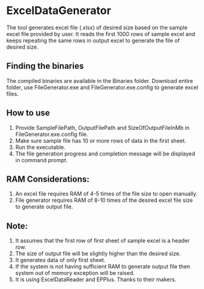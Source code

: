 ExcelDataGenerator
==================

The tool generates excel file (.xlsx) of desired size based on the sample excel file provided by user.
It reads the first 1000 rows of sample excel and keeps repeating the same rows in output excel to generate the file of desired size.

## Finding the binaries
The compiled binaries are available in the Binaries folder. Download entire folder, use
FileGenerator.exe and FileGenerator.exe.config to generate excel files.

## How to use
1. Provide SampleFilePath, OutputFilePath and SizeOfOutputFileInMb in FileGenerator.exe.config file.
2. Make sure sample file has 10 or more rows of data in the first sheet.
3. Run the executable.
4. The file generation progress and completion message will be displayed in command prompt.

## RAM Considerations:
1. An excel file requires RAM of 4-5 times of the file size to open manually.
2. File generator requires RAM of 8-10 times of the desired excel file size to generate output file.

## Note:
1. It assumes that the first row of first sheet of sample excel is a header row.
2. The size of output file will be slightly higher than the desired size.
3. It generates data of only first sheet.
4. If the system is not having sufficient RAM to generate output file then system out of memory exception will be raised.
5. It is using ExcelDataReader and EPPlus. Thanks to their makers.
